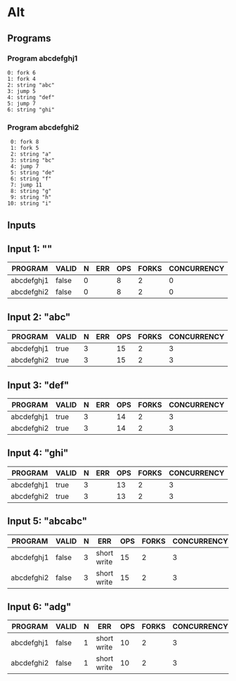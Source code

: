 # Alt

## Programs

### Program abcdefghj1

```
0: fork 6
1: fork 4
2: string "abc"
3: jump 5
4: string "def"
5: jump 7
6: string "ghi"
```

### Program abcdefghi2

```
 0: fork 8
 1: fork 5
 2: string "a"
 3: string "bc"
 4: jump 7
 5: string "de"
 6: string "f"
 7: jump 11
 8: string "g"
 9: string "h"
10: string "i"
```

## Inputs

## Input 1: ""

|  PROGRAM   | VALID | N |  ERR  | OPS | FORKS | CONCURRENCY |
|------------|-------|---|-------|-----|-------|-------------|
| abcdefghj1 | false | 0 | <nil> |   8 |     2 |           0 |
| abcdefghi2 | false | 0 | <nil> |   8 |     2 |           0 |

## Input 2: "abc"

|  PROGRAM   | VALID | N |  ERR  | OPS | FORKS | CONCURRENCY |
|------------|-------|---|-------|-----|-------|-------------|
| abcdefghj1 | true  | 3 | <nil> |  15 |     2 |           3 |
| abcdefghi2 | true  | 3 | <nil> |  15 |     2 |           3 |

## Input 3: "def"

|  PROGRAM   | VALID | N |  ERR  | OPS | FORKS | CONCURRENCY |
|------------|-------|---|-------|-----|-------|-------------|
| abcdefghj1 | true  | 3 | <nil> |  14 |     2 |           3 |
| abcdefghi2 | true  | 3 | <nil> |  14 |     2 |           3 |

## Input 4: "ghi"

|  PROGRAM   | VALID | N |  ERR  | OPS | FORKS | CONCURRENCY |
|------------|-------|---|-------|-----|-------|-------------|
| abcdefghj1 | true  | 3 | <nil> |  13 |     2 |           3 |
| abcdefghi2 | true  | 3 | <nil> |  13 |     2 |           3 |

## Input 5: "abcabc"

|  PROGRAM   | VALID | N |     ERR     | OPS | FORKS | CONCURRENCY |
|------------|-------|---|-------------|-----|-------|-------------|
| abcdefghj1 | false | 3 | short write |  15 |     2 |           3 |
| abcdefghi2 | false | 3 | short write |  15 |     2 |           3 |

## Input 6: "adg"

|  PROGRAM   | VALID | N |     ERR     | OPS | FORKS | CONCURRENCY |
|------------|-------|---|-------------|-----|-------|-------------|
| abcdefghj1 | false | 1 | short write |  10 |     2 |           3 |
| abcdefghi2 | false | 1 | short write |  10 |     2 |           3 |

